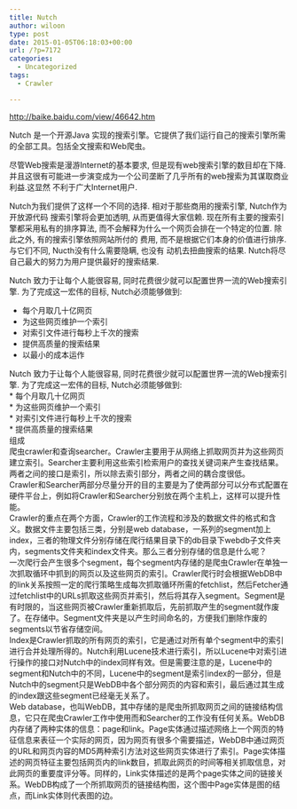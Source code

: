 ```yaml
---
title: Nutch
author: wiloon
type: post
date: 2015-01-05T06:18:03+00:00
url: /?p=7172
categories:
  - Uncategorized
tags:
  - Crawler

---
```

http://baike.baidu.com/view/46642.htm

Nutch 是一个开源Java 实现的搜索引擎。它提供了我们运行自己的搜索引擎所需的全部工具。包括全文搜索和Web爬虫。

尽管Web搜索是漫游Internet的基本要求, 但是现有web搜索引擎的数目却在下降. 并且这很有可能进一步演变成为一个公司垄断了几乎所有的web搜索为其谋取商业利益.这显然 不利于广大Internet用户.

Nutch为我们提供了这样一个不同的选择. 相对于那些商用的搜索引擎, Nutch作为开放源代码 搜索引擎将会更加透明, 从而更值得大家信赖. 现在所有主要的搜索引擎都采用私有的排序算法, 而不会解释为什么一个网页会排在一个特定的位置. 除此之外, 有的搜索引擎依照网站所付的 费用, 而不是根据它们本身的价值进行排序. 与它们不同, Nucth没有什么需要隐瞒, 也没有 动机去扭曲搜索的结果. Nutch将尽自己最大的努力为用户提供最好的搜索结果.

Nutch 致力于让每个人能很容易, 同时花费很少就可以配置世界一流的Web搜索引擎. 为了完成这一宏伟的目标, Nutch必须能够做到:

<ul class=" list-paddingleft-2">
  <li>
    每个月取几十亿网页
  </li>
  <li>
    为这些网页维护一个索引
  </li>
  <li>
    对索引文件进行每秒上千次的搜索
  </li>
  <li>
    提供高质量的搜索结果
  </li>
  <li>
    以最小的成本运作
  </li>
</ul>

<div class="para">
  Nutch 致力于让每个人能很容易, 同时花费很少就可以配置世界一流的Web搜索引擎. 为了完成这一宏伟的目标, Nutch必须能够做到:
</div>

<div class="para">
  * 每个月取几十亿网页
</div>

<div class="para">
  * 为这些网页维护一个索引
</div>

<div class="para">
  * 对索引文件进行每秒上千次的搜索
</div>

<div class="para">
  * 提供高质量的搜索结果
</div>

<div class="para">
  组成
</div>

<div class="para">
  爬虫crawler和查询searcher。Crawler主要用于从网络上抓取网页并为这些网页建立索引。Searcher主要利用这些索引检索用户的查找关键词来产生查找结果。两者之间的接口是索引，所以除去索引部分，两者之间的耦合度很低。
</div>

<div class="para">
  Crawler和Searcher两部分尽量分开的目的主要是为了使两部分可以分布式配置在硬件平台上，例如将Crawler和Searcher分别放在两个主机上，这样可以提升性能。
</div>

<div class="para">
</div>

<div class="para">
  <div class="para">
    Crawler的重点在两个方面，Crawler的工作流程和涉及的数据文件的格式和含义。数据文件主要包括三类，分别是web database，一系列的segment加上index，三者的物理文件分别存储在爬行结果目录下的db目录下webdb子文件夹内，segments文件夹和index文件夹。那么三者分别存储的信息是什么呢？
  </div>
  
  <div class="para">
    一次爬行会产生很多个segment，每个segment内存储的是爬虫Crawler在单独一次抓取循环中抓到的网页以及这些网页的索引。Crawler爬行时会根据WebDB中的link关系按照一定的爬行策略生成每次抓取循环所需的fetchlist，然后Fetcher通过fetchlist中的URLs抓取这些网页并索引，然后将其存入segment。Segment是有时限的，当这些网页被Crawler重新抓取后，先前抓取产生的segment就作废了。在存储中。Segment文件夹是以产生时间命名的，方便我们删除作废的segments以节省存储空间。
  </div>
  
  <div class="para">
    Index是Crawler抓取的所有网页的索引，它是通过对所有单个segment中的索引进行合并处理所得的。Nutch利用Lucene技术进行索引，所以Lucene中对索引进行操作的接口对Nutch中的index同样有效。但是需要注意的是，Lucene中的segment和Nutch中的不同，Lucene中的segment是索引index的一部分，但是Nutch中的segment只是WebDB中各个部分网页的内容和索引，最后通过其生成的index跟这些segment已经毫无关系了。
  </div>
  
  <div class="para">
    Web database，也叫WebDB，其中存储的是爬虫所抓取网页之间的链接结构信息，它只在爬虫Crawler工作中使用而和Searcher的工作没有任何关系。WebDB内存储了两种实体的信息：page和link。Page实体通过描述网络上一个网页的特征信息来表征一个实际的网页，因为网页有很多个需要描述，WebDB中通过网页的URL和网页内容的MD5两种索引方法对这些网页实体进行了索引。Page实体描述的网页特征主要包括网页内的link数目，抓取此网页的时间等相关抓取信息，对此网页的重要度评分等。同样的，Link实体描述的是两个page实体之间的链接关系。WebDB构成了一个所抓取网页的链接结构图，这个图中Page实体是图的结点，而Link实体则代表图的边。
  </div>
</div>
